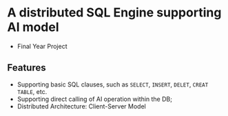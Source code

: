 # A distributed SQL Engine supporting AI model

- Final Year Project



## Features

- Supporting basic SQL clauses, such as `SELECT`, `INSERT`, `DELET`, `CREAT TABLE`, etc.
- Supporting direct calling of AI operation within the DB;
- Distributed Architecture: Client-Server Model





